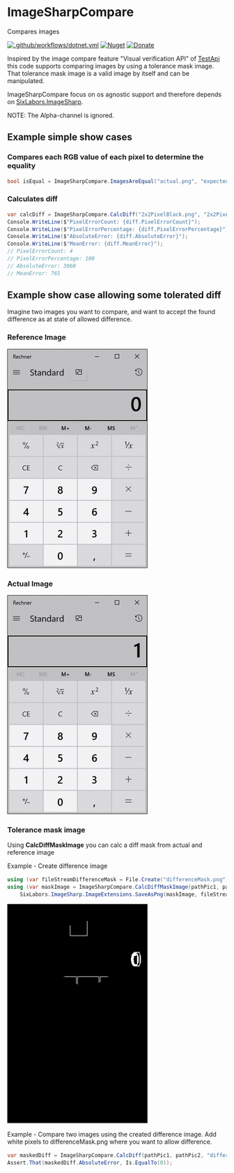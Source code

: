 # ImageSharpCompare

Compares images

[![.github/workflows/dotnet.yml](https://github.com/Codeuctivity/ImageSharp.Compare/actions/workflows/dotnet.yml/badge.svg)](https://github.com/Codeuctivity/ImageSharp.Compare/actions/workflows/dotnet.yml) [![Nuget](https://img.shields.io/nuget/v/Codeuctivity.ImageSharpCompare.svg)](https://www.nuget.org/packages/Codeuctivity.ImageSharpCompare/) [![Donate](https://img.shields.io/static/v1?label=Paypal&message=Donate&color=informational)](https://www.paypal.com/donate?hosted_button_id=7M7UFMMRTS7UE)

Inspired by the image compare feature "Visual verification API" of [TestApi](https://blogs.msdn.microsoft.com/ivo_manolov/2009/04/20/introduction-to-testapi-part-3-visual-verification-apis/) this code supports comparing images by using a tolerance mask image. That tolerance mask image is a valid image by itself and can be manipulated.

ImageSharpCompare focus on os agnostic support and therefore depends on [SixLabors.ImageSharp](https://github.com/SixLabors/ImageSharp).

NOTE: The Alpha-channel is ignored.

## Example simple show cases

### Compares each RGB value of each pixel to determine the equality

```csharp
bool isEqual = ImageSharpCompare.ImagesAreEqual("actual.png", "expected.png");
```

### Calculates diff

```csharp
var calcDiff = ImageSharpCompare.CalcDiff("2x2PixelBlack.png", "2x2PixelWhite.png");
Console.WriteLine($"PixelErrorCount: {diff.PixelErrorCount}");
Console.WriteLine($"PixelErrorPercentage: {diff.PixelErrorPercentage}");
Console.WriteLine($"AbsoluteError: {diff.AbsoluteError}");
Console.WriteLine($"MeanError: {diff.MeanError}");
// PixelErrorCount: 4
// PixelErrorPercentage: 100
// AbsoluteError: 3060
// MeanError: 765
```

## Example show case allowing some tolerated diff

Imagine two images you want to compare, and want to accept the found difference as at state of allowed difference.

### Reference Image

![actual image](./ImageSharpCompareTestNunit/TestData/Calc0.jpg "Reference Image")

### Actual Image

![actual image](./ImageSharpCompareTestNunit/TestData/Calc1.jpg "Reference Image")

### Tolerance mask image

Using **CalcDiffMaskImage** you can calc a diff mask from actual and reference image

Example - Create difference image

```csharp
using (var fileStreamDifferenceMask = File.Create("differenceMask.png"))
using (var maskImage = ImageSharpCompare.CalcDiffMaskImage(pathPic1, pathPic2))
    SixLabors.ImageSharp.ImageExtensions.SaveAsPng(maskImage, fileStreamDifferenceMask);
```

![differenceMask.png](./ImageSharpCompareTestNunit/TestData/differenceMask.png "differenceMask.png")

Example - Compare two images using the created difference image. Add white pixels to differenceMask.png where you want to allow difference.

```csharp
var maskedDiff = ImageSharpCompare.CalcDiff(pathPic1, pathPic2, "differenceMask.png");
Assert.That(maskedDiff.AbsoluteError, Is.EqualTo(0));
```
